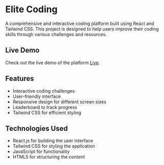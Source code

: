 # Elite Coding

A comprehensive and interactive coding platform built using React and Tailwind CSS. This project is designed to help users improve their coding skills through various challenges and resources.

## Live Demo

Check out the live demo of the platform [Live](your-live-link-here).

## Features

- Interactive coding challenges
- User-friendly interface
- Responsive design for different screen sizes
- Leaderboard to track progress
- Tailwind CSS for efficient styling

## Technologies Used

- React.js for building the user interface
- Tailwind CSS for styling the application
- JavaScript for functionality
- HTML5 for structuring the content

